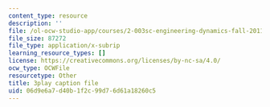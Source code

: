 ```yaml
---
content_type: resource
description: ''
file: /ol-ocw-studio-app/courses/2-003sc-engineering-dynamics-fall-2011/06d9e6a7d40b1f2c99d76d61a18260c5_p9DHjoLS3GA.srt
file_size: 87272
file_type: application/x-subrip
learning_resource_types: []
license: https://creativecommons.org/licenses/by-nc-sa/4.0/
ocw_type: OCWFile
resourcetype: Other
title: 3play caption file
uid: 06d9e6a7-d40b-1f2c-99d7-6d61a18260c5
---
```

